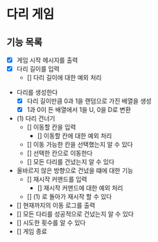# 다리 게임

## 기능 목록

- [x] 게임 시작 메시지를 출력
- [x] 다리 길이를 입력
  - [] 다리 길이에 대한 예외 처리
- 다리를 생성한다
  - [x] 다리 길이만큼 0과 1을 랜덤으로 가진 배열을 생성
  - [x] 1과 0이 든 배열에서 1을 U, 0을 D로 변환
- (1) 다리 건너기
  - [] 이동할 칸을 입력
    - [] 이동할 칸에 대한 예외 처리
  - [] 이동 가능한 칸을 선택했는지 알 수 있다
  - [] 선택한 칸으로 이동한다
  - [] 모든 다리를 건넜는지 알 수 있다
- 올바르지 않은 방향으로 건넜을 떄에 대한 기능
  - [] 재시작 커맨드를 입력
    - [] 재시작 커맨드에 대한 예외 처리
  - [] (1) 로 돌아가 재시작 할 수 있다
- [] 현재까지의 이동 로그를 출력
- [] 모든 다리를 성공적으로 건넜는지 알 수 있다
- [] 시도한 횟수를 알 수 있다
- [] 게임 종료
